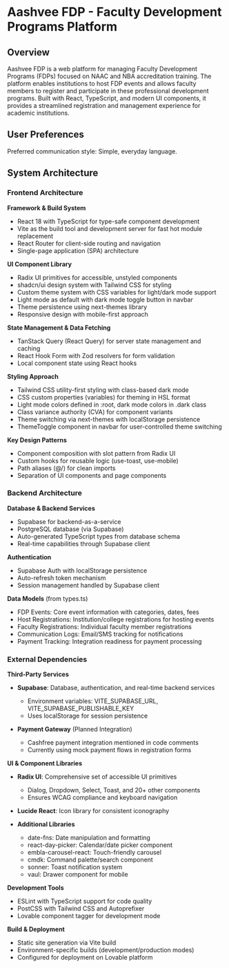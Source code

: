 # Aashvee FDP - Faculty Development Programs Platform

## Overview

Aashvee FDP is a web platform for managing Faculty Development Programs (FDPs) focused on NAAC and NBA accreditation training. The platform enables institutions to host FDP events and allows faculty members to register and participate in these professional development programs. Built with React, TypeScript, and modern UI components, it provides a streamlined registration and management experience for academic institutions.

## User Preferences

Preferred communication style: Simple, everyday language.

## System Architecture

### Frontend Architecture

**Framework & Build System**
- React 18 with TypeScript for type-safe component development
- Vite as the build tool and development server for fast hot module replacement
- React Router for client-side routing and navigation
- Single-page application (SPA) architecture

**UI Component Library**
- Radix UI primitives for accessible, unstyled components
- shadcn/ui design system with Tailwind CSS for styling
- Custom theme system with CSS variables for light/dark mode support
- Light mode as default with dark mode toggle button in navbar
- Theme persistence using next-themes library
- Responsive design with mobile-first approach

**State Management & Data Fetching**
- TanStack Query (React Query) for server state management and caching
- React Hook Form with Zod resolvers for form validation
- Local component state using React hooks

**Styling Approach**
- Tailwind CSS utility-first styling with class-based dark mode
- CSS custom properties (variables) for theming in HSL format
- Light mode colors defined in :root, dark mode colors in .dark class
- Class variance authority (CVA) for component variants
- Theme switching via next-themes with localStorage persistence
- ThemeToggle component in navbar for user-controlled theme switching

**Key Design Patterns**
- Component composition with slot pattern from Radix UI
- Custom hooks for reusable logic (use-toast, use-mobile)
- Path aliases (@/) for clean imports
- Separation of UI components and page components

### Backend Architecture

**Database & Backend Services**
- Supabase for backend-as-a-service
- PostgreSQL database (via Supabase)
- Auto-generated TypeScript types from database schema
- Real-time capabilities through Supabase client

**Authentication**
- Supabase Auth with localStorage persistence
- Auto-refresh token mechanism
- Session management handled by Supabase client

**Data Models** (from types.ts)
- FDP Events: Core event information with categories, dates, fees
- Host Registrations: Institution/college registrations for hosting events
- Faculty Registrations: Individual faculty member registrations
- Communication Logs: Email/SMS tracking for notifications
- Payment Tracking: Integration readiness for payment processing

### External Dependencies

**Third-Party Services**
- **Supabase**: Database, authentication, and real-time backend services
  - Environment variables: VITE_SUPABASE_URL, VITE_SUPABASE_PUBLISHABLE_KEY
  - Uses localStorage for session persistence

- **Payment Gateway** (Planned Integration)
  - Cashfree payment integration mentioned in code comments
  - Currently using mock payment flows in registration forms

**UI & Component Libraries**
- **Radix UI**: Comprehensive set of accessible UI primitives
  - Dialog, Dropdown, Select, Toast, and 20+ other components
  - Ensures WCAG compliance and keyboard navigation

- **Lucide React**: Icon library for consistent iconography

- **Additional Libraries**
  - date-fns: Date manipulation and formatting
  - react-day-picker: Calendar/date picker component
  - embla-carousel-react: Touch-friendly carousel
  - cmdk: Command palette/search component
  - sonner: Toast notification system
  - vaul: Drawer component for mobile

**Development Tools**
- ESLint with TypeScript support for code quality
- PostCSS with Tailwind CSS and Autoprefixer
- Lovable component tagger for development mode

**Build & Deployment**
- Static site generation via Vite build
- Environment-specific builds (development/production modes)
- Configured for deployment on Lovable platform
